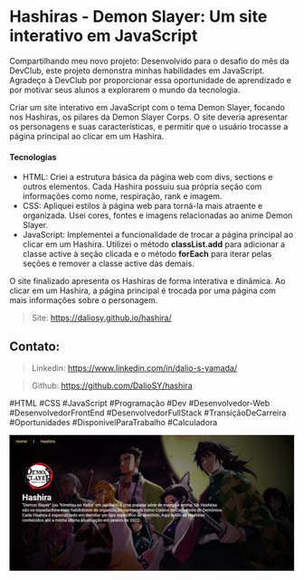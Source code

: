 <h1>Hashiras - Demon Slayer: Um site interativo em JavaScript</h1>

<p>Compartilhando meu novo projeto: Desenvolvido para o desafio do mês da DevClub, este projeto demonstra minhas habilidades em JavaScript. Agradeço à DevClub por proporcionar essa oportunidade de aprendizado e por motivar seus alunos a explorarem o mundo da tecnologia.</p>
<p>Criar um site interativo em JavaScript com o tema Demon Slayer, focando nos Hashiras, os pilares da Demon Slayer Corps. O site deveria apresentar os personagens e suas características, e permitir que o usuário trocasse a página principal ao clicar em um Hashira.</p>

<h4>Tecnologias</h4> 
  <ul>
        <li>HTML: Criei a estrutura básica da página web com divs, sections e outros elementos. Cada Hashira possuiu sua própria seção com informações como nome, respiração, rank e imagem.</li>
        <li>CSS: Apliquei estilos à página web para torná-la mais atraente e organizada. Usei cores, fontes e imagens relacionadas ao anime Demon Slayer.</li>
        <li>JavaScript: Implementei a funcionalidade de trocar a página principal ao clicar em um Hashira. Utilizei o método <b>classList.add</b> para adicionar a classe active à seção clicada e o método <b>forEach</b> para iterar pelas seções e remover a classe active das demais.</li>
      
</ul>
<p>O site finalizado apresenta os Hashiras de forma interativa e dinâmica. Ao clicar em um Hashira, a página principal é trocada por uma página com mais informações sobre o personagem.
</p>

>Site: https://daliosy.github.io/hashira/


<h2>Contato:</h2>

> Linkedin: https://www.linkedin.com/in/dalio-s-yamada/

> Github: https://github.com/DalioSY/hashira


#HTML #CSS #JavaScript #Programação  #Dev #Desenvolvedor-Web #DesenvolvedorFrontEnd #DesenvolvedorFullStack #TransiçãoDeCarreira #Oportunidades #DisponívelParaTrabalho #Calculadora

<img src="./assets/img-web.png"/>
